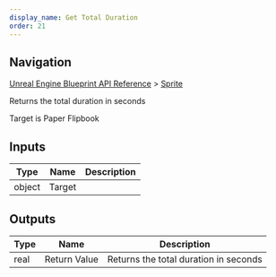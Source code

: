 ```yaml
---
display_name: Get Total Duration
order: 21
---
```

## Navigation

[Unreal Engine Blueprint API Reference](https://dev.epicgames.com/documentation/en-us/unreal-engine/BlueprintAPI) > [Sprite](https://dev.epicgames.com/documentation/en-us/unreal-engine/BlueprintAPI/Sprite)

Returns the total duration in seconds

Target is Paper Flipbook

## Inputs

| Type | Name | Description |
| --- | --- | --- |
| object | Target |  |

## Outputs

| Type | Name | Description |
| --- | --- | --- |
| real | Return Value | Returns the total duration in seconds |
